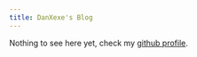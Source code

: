 ```yaml
---
title: DanXexe's Blog
---
```


Nothing to see here yet, check my [github profile](https://github.com/danxexe).
